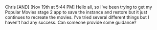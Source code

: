 

Chris [AND] [Nov 19th at 5:44 PM]
Hello all, so I've been trying to get my Popular Movies stage 2 app to save the instance and restore but it just continues to recreate the movies.  I've tried several different things but I haven't had any success.  Can someone provide  some guidance?

